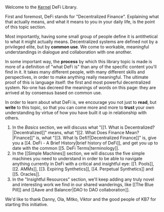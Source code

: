 Welcome to the [Kernel](https://www.kernel.community/en/) DeFi Library. 

First and foremost, DeFi stands for "Decentralized Finance". Explaining what that actually means, and what it means to you in your daily life, is the point of this topic section. 

Most importantly, having some small group of people define it is antithetical to what it might actually means. Decentralized systems are defined not by a privileged elite, but by **common use**. We come to workable, meaningful understandings in dialogue and collaboration with one another.

In some important way, the **process** by which this library topic is made is more of a definition of "what DeFi is" than any of the specific content you'll find in it. It takes many different people, with many different skills and perspectives, in order to make anything really meaningful. The ultimate proof of this is language itself: the first and most powerful decentralized system. No-one has decreed the meanings of words on this page: they are arrived at by consensus based on common use.

In order to learn about what DeFi is, we encourage you not just to **read**, but **write** to this topic, so that you can come more and more to **trust** your own understanding by virtue of how you have built it up in relationship with others.

1. In the *Basics* section, we will discuss what "[[1. What is Decentralized?|Decentralized]]" means, what "[[2. What Does Finance Mean?|Finance]]" is, what "[[3. What Is Defi?|Decentralized Finance]]" is, give you a [[4. DeFi - A Brief History|brief history of DeFi]], and get you up to date with the common [[5. DeFi Terms|terminology]].
2. In the [[Simple Machines]] section, we will discuss the five simple machines you need to understand in order to be able to navigate anything currently in DeFi with a critical and insightful eye: [[1. Pools]], [[2. AMMs]], [[3. Expiring Synthetics]], [[4. Perpetual Synthetics]] and [[5. Oracles]].
3. In the "Insightful Resources" section, we'll keep adding any truly novel and interesting work we find in our shared wanderings, like [[The Blue Pill]] and [[Aave and Balancer|DAO to DAO collaboration]].

We'd like to thank Danny, Ola, Mitko, Viktor and the good people of KB7 for starting this initiative.
